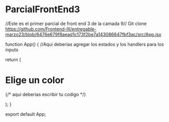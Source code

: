 # ParcialFrontEnd3
//Este es el primer parcial de front end 3 de la camada 9//
 Git clone https://github.com/Frontend-III/entregable-marzo23/blob/6476e679f8aead1c173f2be7a143086647fbf3ac/src/App.jsx

function App() {
  //Aqui deberias agregar los estados y los handlers para los inputs

  return (
    <div className="App">
      <h1>Elige un color</h1>
      <form>{/* aqui deberias escribir tu codigo */}</form>
    </div>
  );
}

export default App;

